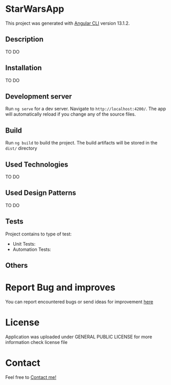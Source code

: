 # StarWarsApp

This project was generated with [Angular CLI](https://github.com/angular/angular-cli) version 13.1.2.

## Description

TO DO

## Installation

TO DO

## Development server

Run `ng serve` for a dev server. Navigate to `http://localhost:4200/`. The app will automatically reload if you change any of the source files.

## Build

Run `ng build` to build the project. The build artifacts will be stored in the `dist/` directory

## Used Technologies

TO DO

## Used Design Patterns

TO DO

## Tests

Project contains to type of test:
- Unit Tests: 
- Automation Tests:

## Others

# Report Bug and improves
You can report encountered bugs or send ideas for improvement [here](https://github.com/TomaszOrpik/Star-Wars-App/issues)

# License
Application was uploaded under GENERAL PUBLIC LICENSE for more information check license file

# Contact
Feel free to [Contact me!](https://github.com/TomaszOrpik)
